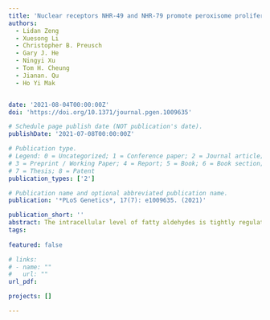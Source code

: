 ```yaml
---
title: 'Nuclear receptors NHR-49 and NHR-79 promote peroxisome proliferation to compensate for aldehyde dehydrogenase deficiency in C. elegans'
authors:
  - Lidan Zeng
  - Xuesong Li
  - Christopher B. Preusch
  - Gary J. He
  - Ningyi Xu
  - Tom H. Cheung
  - Jianan. Qu
  - Ho Yi Mak


date: '2021-08-04T00:00:00Z'
doi: 'https://doi.org/10.1371/journal.pgen.1009635'

# Schedule page publish date (NOT publication's date).
publishDate: '2021-07-08T00:00:00Z'

# Publication type.
# Legend: 0 = Uncategorized; 1 = Conference paper; 2 = Journal article;
# 3 = Preprint / Working Paper; 4 = Report; 5 = Book; 6 = Book section;
# 7 = Thesis; 8 = Patent
publication_types: ['2']

# Publication name and optional abbreviated publication name.
publication: '*PLoS Genetics*, 17(7): e1009635. (2021)'

publication_short: ''
abstract: The intracellular level of fatty aldehydes is tightly regulated by aldehyde dehydrogenases to minimize the formation of toxic lipid and protein adducts. Importantly, the dysregulation of aldehyde dehydrogenases has been implicated in neurologic disorder and cancer in humans. However, cellular responses to unresolved, elevated fatty aldehyde levels are poorly understood. Here, we report that ALH-4 is a C. elegans aldehyde dehydrogenase that specifically associates with the endoplasmic reticulum, mitochondria and peroxisomes. Based on lipidomic and imaging analysis, we show that the loss of ALH-4 increases fatty aldehyde levels and reduces fat storage. ALH-4 deficiency in the intestine, cell-nonautonomously induces NHR-49/NHR-79-dependent hypodermal peroxisome proliferation. This is accompanied by the upregulation of catalases and fatty acid catabolic enzymes, as indicated by RNA sequencing. Such a response is required to counteract ALH-4 deficiency since alh-4; nhr-49 double mutant animals are sterile. Our work reveals unexpected inter-tissue communication of fatty aldehyde levels and suggests pharmacological modulation of peroxisome proliferation as a therapeutic strategy to tackle pathology related to excess fatty aldehydes.
tags:
  
featured: false

# links:
# - name: ""
#   url: ""
url_pdf: 

projects: []

---
```





